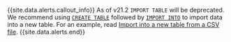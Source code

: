 {{site.data.alerts.callout_info}}
As of v21.2 `IMPORT TABLE` will be deprecated. We recommend using [`CREATE TABLE`](create-table.html) followed by [`IMPORT INTO`](import-into.html) to import data into a new table. For an example, read [Import into a new table from a CSV file](import-into.html#import-into-a-new-table-from-a-csv-file).
{{site.data.alerts.end}}
